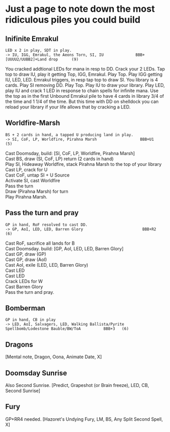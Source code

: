 # Just a page to note down the most ridiculous piles you could build

## Inifinite Emrakul

```
LED x 2 in play, SDT in play.
-> IU, IGG, Emrakul, the Aeons Torn, SI, IU              BBB+[UUUU2/UUBB2]+Land drop      (9)
```

You cracked addtional LEDs for mana in resp to DD. Crack your 2 LEDs. Tap top to
draw IU, play it getting Top, IGG, Emrakul. Play Top. Play IGG getting IU, LED,
LED. Emrakul triggers, in resp tap top to draw SI. You library is 4 cards. Play
SI removing DD. Play Top. Play IU to draw your library. Play LED, play IU and
crack 1 LED in response to chain spells for infinite mana. Use the top as in the
first Unbound Emrakul pile to have 4 cards in library 3/4 of the time and 1 1/4
of the time. But this time with DD on shelldock you can reload your library if
your life allows that by cracking a LED.

## Worldfire-Marsh

```
BS + 2 cards in hand, a tapped U producing land in play.
-> SI, CoF, LP, Worldfire, Pirahna Marsh                   BBB+U1   (5)
```

Cast Doomsday, build: [SI, CoF, LP, Worldfire, Pirahna Marsh]  
Cast BS, draw (SI, CoF, LP) return (2 cards in hand)  
Play SI, Hideaway Worldfire, stack Pirahna Marsh to the top of your library  
Cast LP, crack for U  
Cast CoF, untap SI + U Source  
Activate SI, cast Worldfire  
Pass the turn  
Draw (Pirahna Marsh) for turn  
Play Pirahna Marsh.  


## Pass the turn and pray

```
GP in hand, RoF resolved to cast DD.
-> GP, AoI, LED, LED, Barren Glory                          BBB+R2   (6)
```

Cast RoF, sacrifice all lands for B  
Cast Doomsday. build: [GP, AoI, LED, LED, Barren Glory]  
Cast GP, draw (GP)  
Cast GP, draw (AoI)  
Cast AoI, exile (LED, LED, Barren Glory)  
Cast LED  
Cast LED  
Crack LEDs for W  
Cast Barren Glory  
Pass the turn and pray.  

## Bomberman

```
GP in hand, CB in play
-> LED, AoI, Salvagers, LED, Walking Ballista/Pyrite Spellbomb/Lodestone Bauble/BW/ToA          BBB+3   (6)
```

## Dragons

[Mental note, Dragon, Oona, Animate Date, X]

## Doomsday Sunrise


Also Second Sunrise. [Predict, Grapeshot (or Brain freeze), LED, CB, Second
Sunrise]

## Fury

GP+RR4 needed. [Hazoret's Undying Fury, LM, BS, Any Split Second Spell, X]
